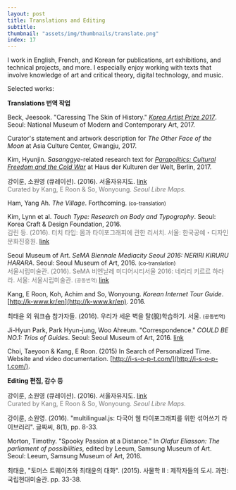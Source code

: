 ```yaml
---
layout: post
title: Translations and Editing
subtitle: 
thumbnail: "assets/img/thumbnails/translate.png"
index: 17
---
```


I work in English, French, and Korean for publications, art exhibitions, and technical projects, and more. I especially enjoy working with texts that involve knowledge of art and critical theory, digital technology, and music.

Selected works:

__Translations 번역 작업__

Beck, Jeesook. "Caressing The Skin of History." _[Korea Artist Prize 2017](http://koreaartistprize.org/en/)_. Seoul: National Museum of Modern and Contemporary Art, 2017.

Curator's statement and artwork description for _The Other Face of the Moon_ at Asia Culture Center, Gwangju, 2017.

Kim, Hyunjin. _Sasanggye_-related research text for _[Parapolitics: Cultural Freedom and the Cold War](https://www.hkw.de/en/programm/projekte/2017/parapolitics/parapolitics_start.php)_ at Haus der Kulturen der Welt, Berlin, 2017.

강이룬, 소원영 (큐레이션). (2016). 서울자유지도. [link](https://medium.com/seoul-libre-maps)    
<span style="color: #767676">Curated by Kang, E Roon & So, Wonyoung. _Seoul Libre Maps._ </span>

Ham, Yang Ah. _The Village_. Forthcoming. <small>(co-translation)</small>

Kim, Lynn et al. _Touch Type: Research on Body and Typography_. Seoul: Korea Craft & Design Foundation, 2016.  
<span style="color: #767676">김린 등. (2016). 터치 타입: 몸과 타이포그래피에 관한 리서치. 서울: 한국공예・디자인문화진흥원.</span> [link](https://www.facebook.com/typojanchi/posts/693653810813205)

Seoul Museum of Art. _SeMA Biennale Mediacity Seoul 2016: NERIRI KIRURU HARARA_. Seoul: Seoul Museum of Art, 2016. <small>(co-translation)</small>    
<span style="color: #767676">서울시립미술관. (2016). SeMA 비엔날레 미디어시티서울 2016: 네리리 키르르 하라라. 서울: 서울시립미술관. <small>(공동번역)</small></span> [link](http://shop.thebooksociety.org/shop/goods/goods_view.php?goodsno=1219)

Kang, E Roon, Koh, Achim and So, Wonyoung. _Korean Internet Tour Guide_. [http://k-www.kr/en](http://k-www.kr/en). 2016.

최태윤 외 워크숍 참가자들. (2016). 우리가 세운 벽을 탈(脫)학습하기. 서울. <small>(공동번역)</small>

Ji-Hyun Park, Park Hyun-jung, Woo Ahreum. "Correspondence." _COULD BE NO.1: Trios of Guides_. Seoul: Seoul Museum of Art, 2016. [link](http://mediacityseoul.kr/2016/assets/contents/COULD-BE-NO.-1_160807_143138.pdf)

Choi, Taeyoon & Kang, E Roon. (2015) In Search of Personalized Time. Website and video documentation. [http://i-s-o-p-t.com/](http://i-s-o-p-t.com/).

__Editing 편집, 감수 등__

강이룬, 소원영 (큐레이션). (2016). 서울자유지도. [link](https://medium.com/seoul-libre-maps)    
<span style="color: #767676">Curated by Kang, E Roon & So, Wonyoung. _Seoul Libre Maps._ </span>

강이룬, 소원영. (2016). "multilingual.js: 다국어 웹 타이포그래피를 위한 섞어쓰기 라이브러리". 글짜씨, 8(1), pp. 8-33. 

Morton, Timothy. "Spooky Passion at a Distance." In _Olafur Eliasson: The parliament of possibilities_, edited by Leeum, Samsung Museum of Art. Seoul: Leeum, Samsung Museum of Art, 2016.

최태윤, "토머스 트웨이츠와 최태윤의 대화". (2015). 사물학 II : 제작자들의 도시. 과천: 국립현대미술관. pp. 33-38.